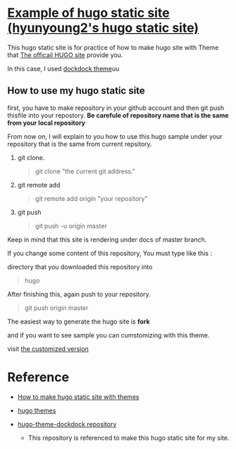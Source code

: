 # [Example of hugo static site<br/>(hyunyoung2's hugo static site)](https://hyunyoung2.github.io/hyunyoung2-example-hugo-site/) 

This hugo static site is for practice of how to make hugo site with Theme that [The officail HUGO site](https://themes.gohugo.io/) provide you. 

In this case, I used [dockdock theme](https://themes.gohugo.io/docdock/)uu

## How to use my hugo static site 

first, you have to make repository in your github account and then git push thisfile into your repostory. 
**Be carefule of repository name that is the same from your local repository**

From now on, I will explain to you how to use this hugo sample under your repository that is the same from current repsitory.


1. git clone.

	> git clone "the current git address."

2. git remote add 

	> git remote add origin "your repository" 

3. git push

	> git push -u origin master 

Keep in mind that this site is rendering under docs of master branch. 

If you change some content of this repository, You must type like this :
 
directory that you downloaded this repository into

> hugo 

After finishing this, again push to your repository. 

> git push origin master

The easiest way to generate the hugo site is **fork**

and if you want to see sample you can cumstomizing with this theme. 

visit [the customized version](https://hyunyoung2.github.io/hyunyoung2-customizing-version-hugo-example)

# Reference 

  - [How to make hugo static site with themes](https://www.youtube.com/watch?v=3wkR8GyDODs)

  - [hugo themes](https://themes.gohugo.io/)

  - [hugo-theme-dockdock repository](https://github.com/vjeantet/hugo-theme-docdock)
  
	* This repository is referenced to make this hugo static site for my site. 
	

